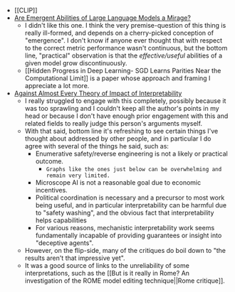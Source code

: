 - [[CLIP]]
- [Are Emergent Abilities of Large Language Models a Mirage?](https://arxiv.org/abs/2304.15004) 
	- I didn't like this one. I think the very premise-question of this thing is really ill-formed, and depends on a cherry-picked conception of "emergence". I don't know if anyone ever thought that with respect to the correct metric performance wasn't continuous, but the bottom line, "practical" observation is that the *effective/useful* abilities of a given model grow discontinuously.
	- [[Hidden Progress in Deep Learning- SGD Learns Parities Near the Computational Limit]] is a paper whose approach and framing I appreciate a lot more.
- [Against Almost Every Theory of Impact of Interpretability](https://www.lesswrong.com/posts/LNA8mubrByG7SFacm/against-almost-every-theory-of-impact-of-interpretability-1#7fNRMke9Gc4QghYyf)
	- I really struggled to engage with this completely, possibly because it was too sprawling and I couldn't keep all the author's points in my head or because I don't have enough prior engagement with this and related fields to really judge this person's arguments myself.
	- With that said, bottom line it's refreshing to see certain things I've thought about addressed by other people, and in particular I do agree with several of the things he said, such as:
		- Enumerative safety/reverse engineering is not a likely or practical outcome.
			- `Graphs like the ones just below can be overwhelming and remain very limited.`
		- Microscope AI is not a reasonable goal due to economic incentives.
		- Political coordination is necessary and a precursor to most work being useful, and in particular interpretability can be harmful due to "safety washing", and the obvious fact that interpretability helps capabilities
		- For various reasons, mechanistic interpretability work seems fundamentally incapable of providing guarantees or insight into "deceptive agents".
	- However, on the flip-side, many of the critiques do boil down to "the results aren't that impressive yet".
	- It was a good source of links to the unreliability of some interpretations, such as the [[But is it really in Rome? An investigation of the ROME model editing technique||Rome critique]].
